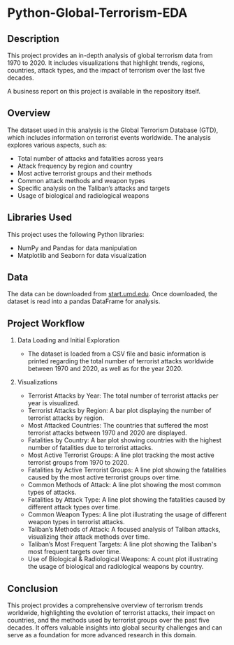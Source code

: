 # Python-Global-Terrorism-EDA

## Description
This project provides an in-depth analysis of global terrorism data from 1970 to 2020. It includes visualizations that highlight trends, regions, countries, attack types, and the impact of terrorism over the last five decades.

A business report on this project is available in the repository itself.

## Overview
The dataset used in this analysis is the Global Terrorism Database (GTD), which includes information on terrorist events worldwide. The analysis explores various aspects, such as:
- Total number of attacks and fatalities across years
- Attack frequency by region and country
- Most active terrorist groups and their methods
- Common attack methods and weapon types
- Specific analysis on the Taliban’s attacks and targets
- Usage of biological and radiological weapons

## Libraries Used
This project uses the following Python libraries:
- NumPy and Pandas for data manipulation
- Matplotlib and Seaborn for data visualization

## Data
The data can be downloaded from [start.umd.edu](start.umd.edu). Once downloaded, the dataset is read into a pandas DataFrame for analysis.

## Project Workflow
1.	Data Loading and Initial Exploration
    - The dataset is loaded from a CSV file and basic information is printed regarding the total number of terrorist attacks worldwide between 1970 and 2020, as well as for the year 2020.

2.	Visualizations
    - Terrorist Attacks by Year: The total number of terrorist attacks per year is visualized.
    - Terrorist Attacks by Region: A bar plot displaying the number of terrorist attacks by region.
    - Most Attacked Countries: The countries that suffered the most terrorist attacks between 1970 and 2020 are displayed.
    - Fatalities by Country: A bar plot showing countries with the highest number of fatalities due to terrorist attacks.
    - Most Active Terrorist Groups: A line plot tracking the most active terrorist groups from 1970 to 2020.
    - Fatalities by Active Terrorist Groups: A line plot showing the fatalities caused by the most active terrorist groups over time.
    - Common Methods of Attack: A line plot showing the most common types of attacks.
    - Fatalities by Attack Type: A line plot showing the fatalities caused by different attack types over time.
    - Common Weapon Types: A line plot illustrating the usage of different weapon types in terrorist attacks.
    - Taliban’s Methods of Attack: A focused analysis of Taliban attacks, visualizing their attack methods over time.
    - Taliban’s Most Frequent Targets: A line plot showing the Taliban's most frequent targets over time.
    - Use of Biological & Radiological Weapons: A count plot illustrating the usage of biological and radiological weapons by country.

## Conclusion
This project provides a comprehensive overview of terrorism trends worldwide, highlighting the evolution of terrorist attacks, their impact on countries, and the methods used by terrorist groups over the past five decades. It offers valuable insights into global security challenges and can serve as a foundation for more advanced research in this domain.